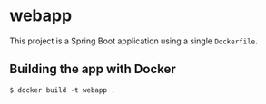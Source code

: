 # webapp

This project is a Spring Boot application using a single `Dockerfile`.

## Building the app with Docker

```
$ docker build -t webapp .
```